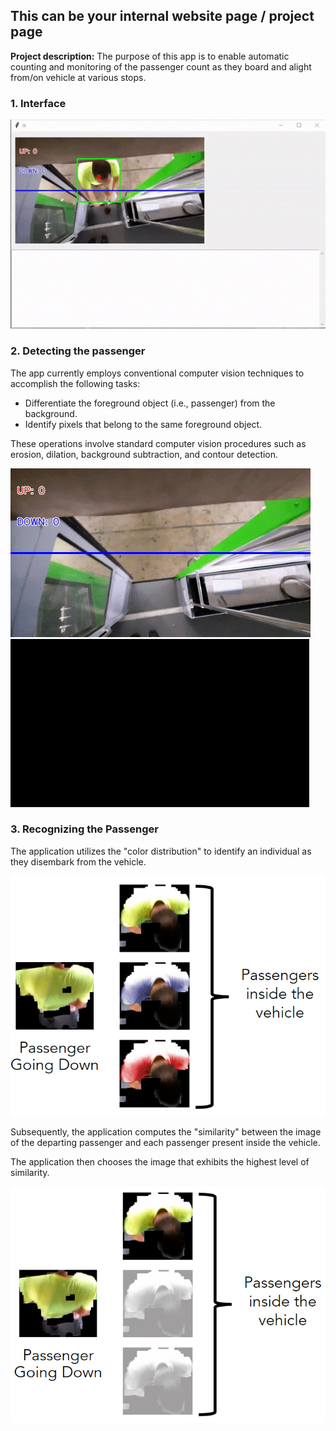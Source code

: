 ## This can be your internal website page / project page

**Project description:** The purpose of this app is to enable automatic counting and monitoring of the passenger count as they board and alight from/on vehicle at various stops.

### 1. Interface

<img src="images/cv/2/interface.gif?raw=true"/>

### 2. Detecting the passenger

The app currently employs conventional computer vision techniques to accomplish the following tasks:

-   Differentiate the foreground object (i.e., passenger) from the background.
-   Identify pixels that belong to the same foreground object.

These operations involve standard computer vision procedures such as erosion, dilation, background subtraction, and contour detection.

<img src="images/cv/2/detecting_passenger_1.gif?raw=true"/>
<img src="images/cv/2/detecting_passenger_2.gif?raw=true"/>

### 3. Recognizing the Passenger

The application utilizes the "color distribution" to identify an individual as they disembark from the vehicle.

<img src="images/cv/2/recognizing_the_passenger_1.png?raw=true"/>

Subsequently, the application computes the "similarity" between the image of the departing passenger and each passenger present inside the vehicle.

The application then chooses the image that exhibits the highest level of similarity.

<img src="images/cv/2/recognizing_the_passenger_2.png?raw=true"/>
